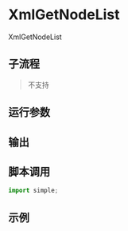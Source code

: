 # XmlGetNodeList 
XmlGetNodeList

## 子流程
> 不支持


## 运行参数




## 输出

    


## 脚本调用

```python
import simple;

```

## 示例